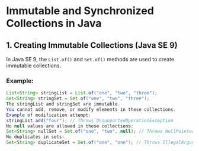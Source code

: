 
# Immutable and Synchronized Collections in Java

## 1. **Creating Immutable Collections (Java SE 9)**

In Java SE 9, the `List.of()` and `Set.of()` methods are used to create immutable collections.

### Example:
```java
List<String> stringList = List.of("one", "two", "three");
Set<String> stringSet = Set.of("one", "two", "three");
The stringList and stringSet are immutable.
You cannot add, remove, or modify elements in these collections.
Example of modification attempt:
stringList.add("four"); // Throws UnsupportedOperationException
No null values are allowed in these collections:
Set<String> nullSet = Set.of("one", "two", null); // Throws NullPointerException
No duplicates in sets:
Set<String> duplicateSet = Set.of("one", "one"); // Throws IllegalArgumentException
